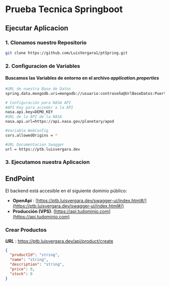 # Prueba Tecnica Springboot

## Ejecutar Aplicacion

### 1. Clonamos nuestro Repositorio 
```bash
git clone https://github.com/LuisVergara1/ptSpring.git
```
### 2. Configuracion de Variables
#### Buscamos las Variables de entorno en el archivo ***application.properties***

```bash
#URL de nuestra Base de Datos
spring.data.mongodb.uri=mongodb://usuario:contraseña@UrlBaseDatos:Puerto/BaseDeDatos?authSource=admin

# Configuración para NASA API
#API Key para acceder a la API
nasa.api.key=DEMO_KEY
#URL de la API de la NASA
nasa.api.url=https://api.nasa.gov/planetary/apod

#Variable WebConfig
cors.allowedOrigins = *

#URL Documentacion Swagger
url = https://ptb.luisvergara.dev
```

### 3. Ejecutamos nuestra Aplicacion


## EndPoint
El backend está accesible en el siguiente dominio público:
- **OpenApi** : [https://ptb.luisvergara.dev/swagger-ui/index.html#/](https://ptb.luisvergara.dev/swagger-ui/index.html#/)
- **Producción (VPS)**: [https://api.tudominio.com](https://api.tudominio.com)

### Crear Productos
***URL*** : https://ptb.luisvergara.dev/api/product/create
```json
{
  "productId": "string",
  "name": "string",
  "description": "string",
  "price": 0,
  "stock": 0
}
```
